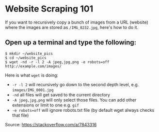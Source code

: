 # Website Scraping 101
If you want to recursively copy a bunch of images from a URL (website) where the images are stored as `/IMG_0232.jpg`, here's how to do it.

## Open up a terminal and type the following:
```
$ mkdir ~/website_pics
$ cd ~/website_pics
$ wget -nd -r -l 2 -A jpeg,jpg,png -e robots=off http://example.com/images/
```
Here is what `wget` is doing:
- `-r -l 2` will recursively go down to the second depth level, e.g. `images/IMG_0001.jpg` 
- `-nd` all files will get saved to the current directory
- `-A jpeg,jpg,png` will only select those files.  You can add other extensions or limit to one e.g. `gif`
- `-e robots=off` will ignore robots.txt file (by default wget always checks that file)

Source: https://stackoverflow.com/a/7843316
